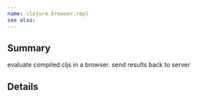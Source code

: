 ```yaml
---
name: clojure.browser.repl
see also:
---
```


## Summary

evaluate compiled cljs in a browser. send results back to server

## Details
